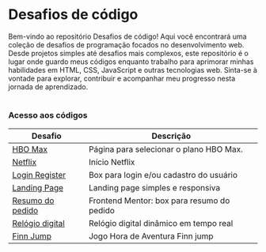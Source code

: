 # Desafios de código

Bem-vindo ao repositório Desafios de código! Aqui você encontrará uma coleção de desafios de programação focados no desenvolvimento web. Desde projetos simples até desafios mais complexos, este repositório é o lugar onde guardo meus códigos enquanto trabalho para aprimorar minhas habilidades em HTML, CSS, JavaScript e outras tecnologias web. Sinta-se à vontade para explorar, contribuir e acompanhar meu progresso nesta jornada de aprendizado. 

#
### Acesso aos códigos

| Desafio | Descrição |
| -------------- | --------- |
| [HBO Max](https://github.com/izabelydev/Desafios/tree/main/hbo-max) | Página para selecionar o plano HBO Max. |
| [Netflix](https://github.com/izabelydev/Desafios/tree/main/netflix) | Início Netflix |
| [Login Register](https://github.com/izabelydev/Desafios/tree/main/login-register) | Box para login e/ou cadastro do usuário |
| [Landing Page](https://github.com/izabelydev/Desafios/tree/main/landing-page) | Landing page simples e responsiva |
| [Resumo do pedido](https://github.com/izabelydev/Desafios/tree/main/order-summary-component-main) | Frontend Mentor: box para resumo do pedido |
| [Relógio digital](https://github.com/izabelydev/Desafios/tree/main/relogio-digital-dinamico) | Relógio digital dinâmico em tempo real |
| [Finn Jump](https://github.com/izabelydev/Desafios/tree/main/jogo-hora-de-aventura) | Jogo Hora de Aventura Finn jump |
